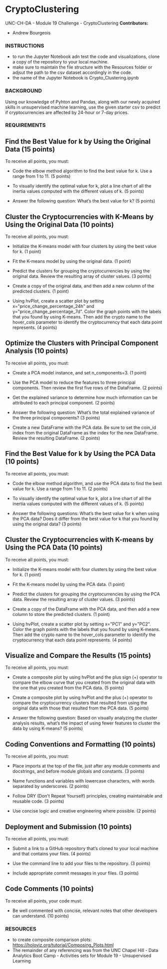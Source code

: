 # CryptoClustering
UNC-CH-DA - Module 19 Challenge - CryptoClustering
**Contributors:**
* Andrew Bourgeois

### **INSTRUCTIONS**
* to run the Jupyter Notebook adn test the code and visualizations, clone a copy of the repository to your local machine.
* make sure to maintain the file structure with the Resources folder or adjsut the path to the csv dataset accordingly in the code.
* the name of the Jupyter Notebook is Crypto_Clustering.ipynb

### **BACKGROUND**
Using our knowledge of Pyhton and Pandas, along with our newly acquired skills in unsupervised machine learning, use the given starter csv to predict if cryptocurrencies are affected by 24-hour or 7-day prices.


### **REQUIREMENTS**

## Find the Best Value for k by Using the Original Data (15 points)
To receive all points, you must:

* Code the elbow method algorithm to find the best value for k. Use a range from 1 to 11. (5 points)

* To visually identify the optimal value for k, plot a line chart of all the inertia values computed with the different values of k. (5 points)

* Answer the following question: What’s the best value for k? (5 points)

## Cluster the Cryptocurrencies with K-Means by Using the Original Data (10 points)
To receive all points, you must:

* Initialize the K-means model with four clusters by using the best value for k. (1 point)

* Fit the K-means model by using the original data. (1 point)

* Predict the clusters for grouping the cryptocurrencies by using the original data. Review the resulting array of cluster values. (3 points)

* Create a copy of the original data, and then add a new column of the predicted clusters. (1 point)

* Using hvPlot, create a scatter plot by setting x="price_change_percentage_24h" and y="price_change_percentage_7d". Color the graph points with the labels that you found by using K-means. Then add the crypto name to the hover_cols parameter to identify the cryptocurrency that each data point represents. (4 points)

## Optimize the Clusters with Principal Component Analysis (10 points)
To receive all points, you must:

* Create a PCA model instance, and set n_components=3. (1 point)

* Use the PCA model to reduce the features to three principal components. Then review the first five rows of the DataFrame. (2 points)

* Get the explained variance to determine how much information can be attributed to each principal component. (2 points)

* Answer the following question: What’s the total explained variance of the three principal components? (3 points)

* Create a new DataFrame with the PCA data. Be sure to set the coin_id index from the original DataFrame as the index for the new DataFrame. Review the resulting DataFrame. (2 points)

## Find the Best Value for k by Using the PCA Data (10 points)
To receive all points, you must:

* Code the elbow method algorithm, and use the PCA data to find the best value for k. Use a range from 1 to 11. (2 points)

* To visually identify the optimal value for k, plot a line chart of all the inertia values computed with the different values of k. (5 points)

* Answer the following questions: What’s the best value for k when using the PCA data? Does it differ from the best value for k that you found by using the original data? (3 points)

## Cluster the Cryptocurrencies with K-means by Using the PCA Data (10 points)
To receive all points, you must:

* Initialize the K-means model with four clusters by using the best value for k. (1 point)

* Fit the K-means model by using the PCA data. (1 point)

* Predict the clusters for grouping the cryptocurrencies by using the PCA data. Review the resulting array of cluster values. (3 points)

* Create a copy of the DataFrame with the PCA data, and then add a new column to store the predicted clusters. (1 point)

* Using hvPlot, create a scatter plot by setting x="PC1" and y="PC2". Color the graph points with the labels that you found by using K-means. Then add the crypto name to the hover_cols parameter to identify the cryptocurrency that each data point represents. (4 points)

## Visualize and Compare the Results (15 points)
To receive all points, you must:

* Create a composite plot by using hvPlot and the plus sign (+) operator to compare the elbow curve that you created from the original data with the one that you created from the PCA data. (5 points)

* Create a composite plot by using hvPlot and the plus (+) operator to compare the cryptocurrency clusters that resulted from using the original data with those that resulted from the PCA data. (5 points)

* Answer the following question: Based on visually analyzing the cluster analysis results, what’s the impact of using fewer features to cluster the data by using K-means? (5 points)

## Coding Conventions and Formatting (10 points)
To receive all points, you must:

* Place imports at the top of the file, just after any module comments and docstrings, and before module globals and constants. (3 points)

* Name functions and variables with lowercase characters, with words separated by underscores. (2 points)

* Follow DRY (Don't Repeat Yourself) principles, creating maintainable and reusable code. (3 points)

* Use concise logic and creative engineering where possible. (2 points)

## Deployment and Submission (10 points)
To receive all points, you must:

* Submit a link to a GitHub repository that’s cloned to your local machine and that contains your files. (4 points)

* Use the command line to add your files to the repository. (3 points)

* Include appropriate commit messages in your files. (3 points)

## Code Comments (10 points)
To receive all points, your code must:

* Be well commented with concise, relevant notes that other developers can understand. (10 points)

### **RESOURCES**
* to create composite comparison plots: https://holoviz.org/tutorial/Composing_Plots.html 
* The remainder of any referencing was from the UNC Chapel Hill - Data Analytics Boot Camp - Activities sets for Module 19 - Unsupervised Learning